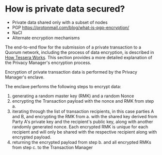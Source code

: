 # How is private data secured?

* Private data shared only with a subset of nodes
* PGP https://protonmail.com/blog/what-is-pgp-encryption/
* NaCl
* Alternate encryption mechanisms

The end-to-end flow for the submission of a private transaction to a Quorum network, including the process of data encryption, is described in [How Tessera Works](Tessera/How%20Tessera%20Works).  This section provides a more detailed explanation of the Privacy Manager's encryption process.

Encryption of private transaction data is performed by the Privacy Manager's enclave.    

The enclave performs the following steps to encrypt data:

1. generating a random master key (RMK) and a random Nonce 
1. encrypting the Transaction payload with the nonce and RMK from step a.
1. iterating through the list of transaction recipients, in this case parties A and B, and encrypting the RMK from a. with the shared key derived from Party A's private key and the recipient's public key, along with another randomly generated nonce. Each encrypted RMK is unique for each recipient and will only be shared with the respective recipient along with encrypted payload.
1. returning the encrypted payload from step b. and all encrypted RMKs from step c. to the Transaction Manager   